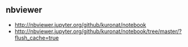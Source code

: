## nbviewer
* http://nbviewer.jupyter.org/github/kuronat/notebook
* http://nbviewer.jupyter.org/github/kuronat/notebook/tree/master/?flush_cache=true

